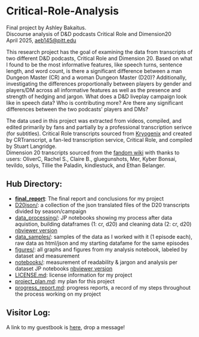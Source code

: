 # Critical-Role-Analysis
Final project by Ashley Bakaitus.<br> 
Discourse analysis of D&amp;D podcasts Critical Role and Dimension20<br>
April 2025, aeb145@pitt.edu

This research project has the goal of examining the data from transcripts of two different D&D podcasts, Critical Role and Dimension 20. Based on what I found to be the most informative features, like speech turns, sentence length, and word count, is there a significant difference between a man Dungeon Master (CR) and a woman Dungeon Master (D20)?
Additionally, investigating the differences proportionally between players by gender and players/DM across all informative features as well as the presence and strength of hedging and jargon.
What does a D&D liveplay campaign look like in speech data? Who is contributing more? Are there any significant differences between the two podcasts' players and DMs?

The data used in this project was extracted from videos, compiled, and edited primarily by fans and partially by a professional transcription serivce (for subtitles).
Critical Role transcripts sourced from [Kryogenix](https://www.kryogenix.org/crsearch/html/index.html#c2) and created by CRTranscript, a fan-led transcription service, Critical Role, and compiled by Stuart Langridge.<br>
Dimension 20 transcripts sourced from the [fandom wiki](https://dimension20.fandom.com/wiki/Episode_Transcripts) with thanks to users: OliverC, Rachel S., Claire B., gluegunshots, Mer, Kyber Bonsai, tevildo, solys, Tillie the Paladin, kindlestuck, and Ethan Belanger.

## Hub Directory:<br>
- **[final_report](https://github.com/Data-Science-for-Linguists-2025/Critical-Role-Analysis/blob/main/final_report.md)**: The final report and conclusions for my project
- [D20json/](https://github.com/Data-Science-for-Linguists-2025/Critical-Role-Analysis/tree/main/D20json): a collection of the json translated files of the D20 transcripts divided by season/campaign
- [data_processing/](https://github.com/Data-Science-for-Linguists-2025/Critical-Role-Analysis/tree/main/data_processing): JP notebooks showing my process after data aquistion, building dataframes (1: cr, d20) and cleaning data (2: cr, d20) [nbviewer version](https://nbviewer.org/github/Data-Science-for-Linguists-2025/Critical-Role-Analysis/tree/main/data_processing/)
- [data_samples/](https://github.com/Data-Science-for-Linguists-2025/Critical-Role-Analysis/tree/main/data_samples): samples of the data as I worked with it (1 episode each), raw data as html/json and my starting datafame for the same episodes
- [figures/](https://github.com/Data-Science-for-Linguists-2025/Critical-Role-Analysis/tree/main/figures): all graphs and figures from my analysis notebook, labeled by dataset and measurement
- [notebooks/](https://github.com/Data-Science-for-Linguists-2025/Critical-Role-Analysis/tree/main/notebooks): measurement of readability & jargon and analysis per dataset JP notebooks [nbviewer version](https://nbviewer.org/github/Data-Science-for-Linguists-2025/Critical-Role-Analysis/tree/main/notebooks/)
- [LICENSE.md](https://github.com/Data-Science-for-Linguists-2025/Critical-Role-Analysis/blob/main/LICENSE.md): license information for my project
- [project_plan.md](https://github.com/Data-Science-for-Linguists-2025/Critical-Role-Analysis/blob/main/project_plan.md): my plan for this project
- [progress_report.md](https://github.com/Data-Science-for-Linguists-2025/Critical-Role-Analysis/blob/main/progress_report.md): progress reports, a record of my steps throughout the process working on my project

## Visitor Log:<br>
A link to my guestbook is [here](https://github.com/Data-Science-for-Linguists-2025/Class-Lounge/blob/main/guestbooks/ashley.md), drop a message!

